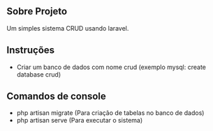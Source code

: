 ## Sobre Projeto

Um simples sistema CRUD usando laravel.

## Instruções

- Criar um banco de dados com nome crud (exemplo mysql: create database crud)

## Comandos de console

- php artisan migrate (Para criação de tabelas no banco de dados)
- php artisan serve (Para executar o sistema)



